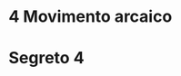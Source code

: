 
# 4 Movimento arcaico

# Segreto 4 

<!--stackedit_data:
eyJoaXN0b3J5IjpbLTYwMTA2NDE4NywtMzA3MDI0Njg0XX0=
-->